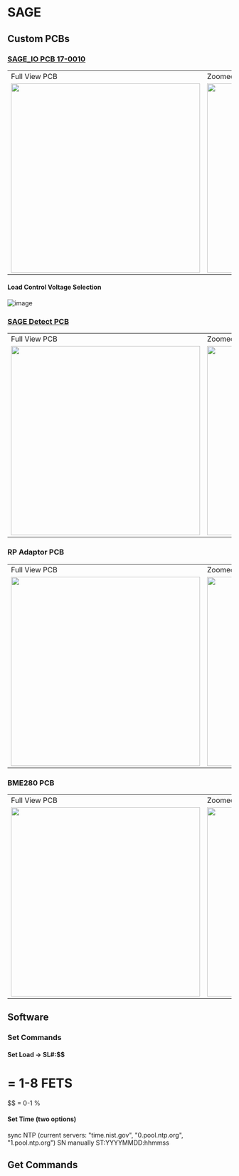 # SAGE

## Custom PCBs

### [SAGE_IO PCB 17-0010](https://github.com/williamapardis/SAGE_IO/tree/main/electrical/SAGE/17-%200010%20ESP32-S3%20Control%20IO)
<table>
  <tr>
    <td>Full View PCB</td>
     <td>Zoomed View</td>
  </tr>
  <tr>
    <td><img src="https://user-images.githubusercontent.com/57682790/235982042-21e1d6ae-0467-47f3-bfc1-7cfede07f680.png" width="425"></td>
    <td><img src="https://user-images.githubusercontent.com/57682790/235982125-0cb705ef-d757-4d2d-b897-8445e63818fc.png" width="425"></td>
  </tr>
</table>

#### Load Control Voltage Selection
![image](https://github.com/williamapardis/SAGE/assets/57682790/8bb1f7cd-f956-4e1b-88b2-b1ade272ba36)

### [SAGE Detect PCB](https://github.com/williamapardis/SAGE/tree/main/electrical/SAGE/17-0001%20SAGE%20DETECT) 
<table>
  <tr>
    <td>Full View PCB</td>
     <td>Zoomed View</td>
  </tr>
  <tr>
    <td><img src="https://github.com/williamapardis/SAGE/assets/57682790/577d950b-95b4-4467-8439-4f323bca229a" width="425"></td>
    <td><img src="https://github.com/williamapardis/SAGE/assets/57682790/3dcccdbc-766d-4914-8538-4b8c2ae8657d" width="425"></td>
  </tr>
</table>


### RP Adaptor PCB
<table>
  <tr>
    <td>Full View PCB</td>
     <td>Zoomed View</td>
  </tr>
  <tr>
    <td><img src="https://github.com/williamapardis/SAGE/assets/57682790/d10c15d2-64a0-404d-9eed-91261adfe727" width="425"></td>
    <td><img src="https://github.com/williamapardis/SAGE/assets/57682790/f8461d56-a2dc-4e97-90d8-e00c208fbd5b" width="425"></td>
  </tr>
</table>

### BME280 PCB
<table>
  <tr>
    <td>Full View PCB</td>
     <td>Zoomed View</td>
  </tr>
  <tr>
    <td><img src="https://github.com/williamapardis/SAGE/assets/57682790/3d6d8114-18a5-40a4-a5c2-5ebca11d9b07" width="425"></td>
    <td><img src="https://github.com/williamapardis/SAGE/assets/57682790/5ea38db0-ee3a-4cc6-90c7-b6d0ec8001c7" width="425"></td>
  </tr>
</table>

## Software

### Set Commands

#### Set Load -> SL#:$$ 
#  = 1-8 FETS
$$ = 0-1 %

#### Set Time (two options)
  sync NTP (current servers: "time.nist.gov", "0.pool.ntp.org", "1.pool.ntp.org")
    SN
  manually
    ST:YYYYMMDD:hhmmss
    
####
    
## Get Commands

